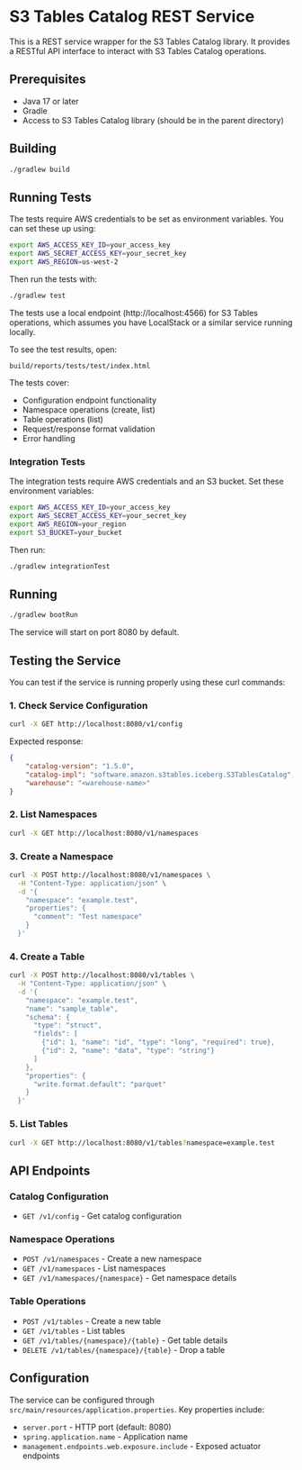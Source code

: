 # S3 Tables Catalog REST Service

This is a REST service wrapper for the S3 Tables Catalog library. It provides a RESTful API interface to interact with S3 Tables Catalog operations.

## Prerequisites

- Java 17 or later
- Gradle
- Access to S3 Tables Catalog library (should be in the parent directory)

## Building

```bash
./gradlew build
```

## Running Tests

The tests require AWS credentials to be set as environment variables. You can set these up using:

```bash
export AWS_ACCESS_KEY_ID=your_access_key
export AWS_SECRET_ACCESS_KEY=your_secret_key
export AWS_REGION=us-west-2
```

Then run the tests with:
```bash
./gradlew test
```

The tests use a local endpoint (http://localhost:4566) for S3 Tables operations, which assumes you have LocalStack or a similar service running locally.

To see the test results, open:
```
build/reports/tests/test/index.html
```

The tests cover:
- Configuration endpoint functionality
- Namespace operations (create, list)
- Table operations (list)
- Request/response format validation
- Error handling

### Integration Tests
The integration tests require AWS credentials and an S3 bucket. Set these environment variables:
```bash
export AWS_ACCESS_KEY_ID=your_access_key
export AWS_SECRET_ACCESS_KEY=your_secret_key
export AWS_REGION=your_region
export S3_BUCKET=your_bucket
```

Then run:
```bash
./gradlew integrationTest
```

## Running

```bash
./gradlew bootRun
```

The service will start on port 8080 by default.

## Testing the Service

You can test if the service is running properly using these curl commands:

### 1. Check Service Configuration
```bash
curl -X GET http://localhost:8080/v1/config
```
Expected response:
```json
{
    "catalog-version": "1.5.0",
    "catalog-impl": "software.amazon.s3tables.iceberg.S3TablesCatalog",
    "warehouse": "<warehouse-name>"
}
```

### 2. List Namespaces
```bash
curl -X GET http://localhost:8080/v1/namespaces
```

### 3. Create a Namespace
```bash
curl -X POST http://localhost:8080/v1/namespaces \
  -H "Content-Type: application/json" \
  -d '{
    "namespace": "example.test",
    "properties": {
      "comment": "Test namespace"
    }
  }'
```

### 4. Create a Table
```bash
curl -X POST http://localhost:8080/v1/tables \
  -H "Content-Type: application/json" \
  -d '{
    "namespace": "example.test",
    "name": "sample_table",
    "schema": {
      "type": "struct",
      "fields": [
        {"id": 1, "name": "id", "type": "long", "required": true},
        {"id": 2, "name": "data", "type": "string"}
      ]
    },
    "properties": {
      "write.format.default": "parquet"
    }
  }'
```

### 5. List Tables
```bash
curl -X GET http://localhost:8080/v1/tables?namespace=example.test
```

## API Endpoints

### Catalog Configuration
- `GET /v1/config` - Get catalog configuration

### Namespace Operations
- `POST /v1/namespaces` - Create a new namespace
- `GET /v1/namespaces` - List namespaces
- `GET /v1/namespaces/{namespace}` - Get namespace details

### Table Operations
- `POST /v1/tables` - Create a new table
- `GET /v1/tables` - List tables
- `GET /v1/tables/{namespace}/{table}` - Get table details
- `DELETE /v1/tables/{namespace}/{table}` - Drop a table

## Configuration

The service can be configured through `src/main/resources/application.properties`. Key properties include:

- `server.port` - HTTP port (default: 8080)
- `spring.application.name` - Application name
- `management.endpoints.web.exposure.include` - Exposed actuator endpoints